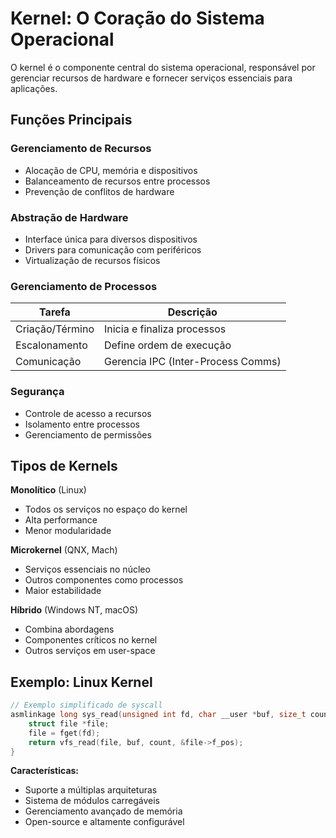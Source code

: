 # Kernel: O Coração do Sistema Operacional

O kernel é o componente central do sistema operacional, responsável por gerenciar recursos de hardware e fornecer serviços essenciais para aplicações.

## Funções Principais

### Gerenciamento de Recursos
- Alocação de CPU, memória e dispositivos
- Balanceamento de recursos entre processos
- Prevenção de conflitos de hardware

### Abstração de Hardware
- Interface única para diversos dispositivos
- Drivers para comunicação com periféricos
- Virtualização de recursos físicos

### Gerenciamento de Processos
| Tarefa               | Descrição                          |
|----------------------|------------------------------------|
| Criação/Término      | Inicia e finaliza processos        |
| Escalonamento        | Define ordem de execução           |
| Comunicação          | Gerencia IPC (Inter-Process Comms) |

### Segurança
- Controle de acesso a recursos
- Isolamento entre processos
- Gerenciamento de permissões

## Tipos de Kernels

**Monolítico** (Linux)
- Todos os serviços no espaço do kernel
- Alta performance
- Menor modularidade

**Microkernel** (QNX, Mach)
- Serviços essenciais no núcleo
- Outros componentes como processos
- Maior estabilidade

**Híbrido** (Windows NT, macOS)
- Combina abordagens
- Componentes críticos no kernel
- Outros serviços em user-space

## Exemplo: Linux Kernel
```c
// Exemplo simplificado de syscall
asmlinkage long sys_read(unsigned int fd, char __user *buf, size_t count) {
    struct file *file;
    file = fget(fd);
    return vfs_read(file, buf, count, &file->f_pos);
}
```

**Características:**
- Suporte a múltiplas arquiteturas
- Sistema de módulos carregáveis
- Gerenciamento avançado de memória
- Open-source e altamente configurável

